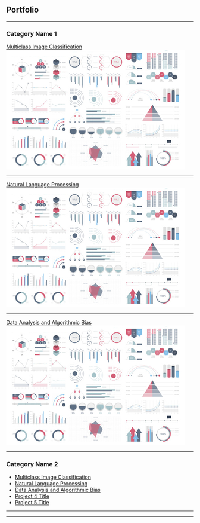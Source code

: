## Portfolio

---

### Category Name 1 

[Multiclass Image Classification](/sample_page)
<img src="images/dummy_thumbnail.jpg?raw=true"/>

---
[Natural Language Processing](/pdf/sample_presentation.pdf)
<img src="images/dummy_thumbnail.jpg?raw=true"/>

---
[Data Analysis and Algorithmic Bias](http://example.com/)
<img src="images/dummy_thumbnail.jpg?raw=true"/>

---

### Category Name 2

- [Multiclass Image Classification](https://github.com/larandrup/larandrup.github.io/tree/master/multiclass_image_classification)
- [Natural Language Processing](http://example.com/)
- [Data Analysis and Algorithmic Bias](http://example.com/)
- [Project 4 Title](http://example.com/)
- [Project 5 Title](http://example.com/)

---




---
<!-- <p style="font-size:11px">Page template forked from <a href="https://github.com/evanca/quick-portfolio">evanca</a></p> -->
<!-- Remove above link if you don't want to attibute -->
